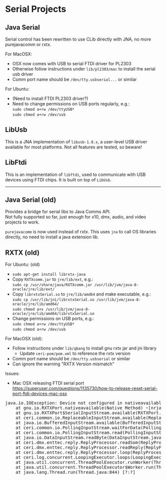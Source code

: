 # Serial Projects

## Java Serial

Serial control has been rewritten to use CLib directly with JNA, no more purejavacomm or rxtx.
 
For MacOSX:
- OSX now comes with USB to serial FTDI driver for PL2303
- Otherwise follow instructions under `lib/pl2303/mac` to install the serial usb driver
- Comm port name should be `/dev/tty.usbserial...` or similar

For Ubuntu:
- (Need to install FTDI PL2303 driver?)
- Need to change permissions on USB ports regularly, e.g.:  
  `sudo chmod a+rw /dev/ttyUSB*`  
  `sudo chmod a+rw /dev/usb`

## LibUsb
This is a JNA implementation of `libusb-1.0.x`, a user-level USB driver available for most platforms.
Not all features are tested, so beware!

## LibFtdi
This is an implementation of `libftdi`, used to communicate with USB devices using FTDI chips. It is built on top of `LibUsb`.

---

## Java Serial (old)

Provides a bridge for serial libs to Java Comms API.  
Not fully supported so far, just enough for x10, dmx, audio, and video projects to work.  

`purejavacomm` is now used instead of rxtx. This uses `jna` to call OS libraries directly,
no need to install a java extension lib.
 

## RXTX (old)
  
For Ubuntu: (old)
- `sudo apt-get install librxtx-java`
- Copy `RXTXcomm.jar` to `jre/lib/ext`, e.g.:  
  `sudo cp /usr/share/java/RXTXcomm.jar /usr/lib/jvm/java-8-oracle/jre/lib/ext/`
- Copy `librxtxSerial.so` to `jre/lib/amd64` and make executable, e.g.:  
  `sudo cp /usr/lib/jni/librxtxSerial.so /usr/lib/jvm/java-8-oracle/jre/lib/amd64/`  
  `sudo chmod a+x /usr/lib/jvm/java-8-oracle/jre/lib/amd64/librxtxSerial.so`
- Change permissions on USB ports, e.g.:  
  `sudo chmod a+rw /dev/ttyUSB*`  
  `sudo chmod a+rw /dev/usb`

For MacOSX (old):
- Follow instructions under `lib/qbang` to install gnu rxtx jar and jni library
  - Update `ceri-pom/pom.xml` to reference the rxtx version
- Comm port name should be `/dev/tty.usbserial` or similar
- Can ignore the warning "RXTX Version mismatch"

Issues:

- Mac OSX releasing FTDI serial port  
  https://superuser.com/questions/1135730/how-to-release-reset-serial-port-ftdi-devices-mac-osx
<pre>
java.io.IOException: Device not configured in nativeavailable
    at gnu.io.RXTXPort.nativeavailable(Native Method) ~[nrjavaserial-3.13.0.jar:3.13.0]
    at gnu.io.RXTXPort$SerialInputStream.available(RXTXPort.java:1568) ~[nrjavaserial-3.13.0.jar:3.13.0]
    at ceri.common.io.ReplaceableInputStream.available(ReplaceableInputStream.java:79) ~[classes/:?]
    at java.io.BufferedInputStream.available(BufferedInputStream.java:416) ~[?:?]
    at ceri.common.io.PollingInputStream.waitForData(PollingInputStream.java:63) ~[classes/:?]
    at ceri.common.io.PollingInputStream.read(PollingInputStream.java:40) ~[classes/:?]
    at java.io.DataInputStream.readByte(DataInputStream.java:270) ~[?:?]
    at ceri.dmx.enttec.reply.ReplyProcessor.readSom(ReplyProcessor.java:80) ~[classes/:?]
    at ceri.dmx.enttec.reply.ReplyProcessor.readReply(ReplyProcessor.java:71) ~[classes/:?]
    at ceri.dmx.enttec.reply.ReplyProcessor.loop(ReplyProcessor.java:57) [classes/:?]
    at ceri.log.concurrent.LoopingExecutor.loops(LoopingExecutor.java:81) [classes/:?]
    at java.util.concurrent.ThreadPoolExecutor.runWorker(ThreadPoolExecutor.java:1135) [?:?]
    at java.util.concurrent.ThreadPoolExecutor$Worker.run(ThreadPoolExecutor.java:635) [?:?]
    at java.lang.Thread.run(Thread.java:844) [?:?]
    
  </pre>